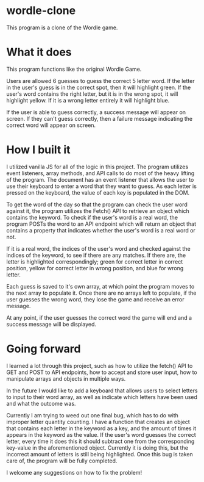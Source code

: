 # wordle-clone
This program is a clone of the Wordle game.


# What it does

This program functions like the original Wordle Game. 

Users are allowed 6 guesses to guess the correct 5 letter word. If the letter in the user's guess is in the correct spot, then it will highlight green. If the user's word contains the right letter, but it is in the wrong spot, it will highlight yellow. If it is a wrong letter entirely it will highlight blue.

If the user is able to guess correctly, a success message will appear on screen. If they can't guess correctly, then a failure message indicating the correct word will appear on screen.

# How I built it

I utilized vanilla JS for all of the logic in this project. The program utilizes event listeners, array methods, and API calls to do most of the heavy lifting of the program. The document has an event listener that allows the user to use their keyboard to enter a word that they want to guess. As each letter is pressed on the keyboard, the value of each key is populated in the DOM. 

To get the word of the day so that the program can check the user word against it, the program utilizes the Fetch() API to retrieve an object which contains the keyword. To check if the user's word is a real word, the program POSTs the word to an API endpoint which will return an object that contains a property that indicates whether the user's word is a real word or not.

If it is a real word, the indices of the user's word and checked against the indices of the keyword, to see if there are any matches. If there are, the letter is highlighted correspondingly; green for correct letter in correct position, yellow for correct letter in wrong position, and blue for wrong letter.

Each guess is saved to it's own array, at which point the program moves to the next array to populate it. Once there are no arrays left to populate, if the user guesses the wrong word, they lose the game and receive an error message.

At any point, if the user guesses the correct word the game will end and a success message will be displayed.

# Going forward

I learned a lot through this project, such as how to utilize the fetch() API to GET and POST to API endpoints, how to accept and store user input, how to manipulate arrays and objects in multiple ways.

In the future I would like to add a keyboard that allows users to select letters to input to their word array, as well as indicate which letters have been used and what the outcome was.

Currently I am trying to weed out one final bug, which has to do with improper letter quantity counting. I have a function that creates an object that contains each letter in the keyword as a key, and the amount of times it appears in the keyword as the value. If the user's word guesses the correct letter, every time it does this it should subtract one from the corresponding key-value in the aforementioned object. Currently it is doing this, but the incorrect amount of letters is still being highlighted. Once this bug is taken care of, the program will be fully completed. 

I welcome any suggestions on how to fix the problem!
